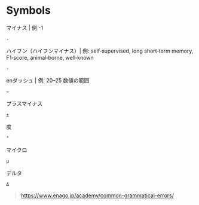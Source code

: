 # Symbols

マイナス | 例 -1 
```
-
```

ハイフン（ハイフンマイナス）| 例: self‐supervised, long short‐term memory, F1‐score, animal‐borne, well‐known  
```
‐
``` 

enダッシュ | 例:  20–25 数値の範囲
```
–
```

プラスマイナス
```
±
```

度 
```
°
```

マイクロ
```
µ
```

デルタ
```
Δ
``` 

> https://www.enago.jp/academy/common-grammatical-errors/
